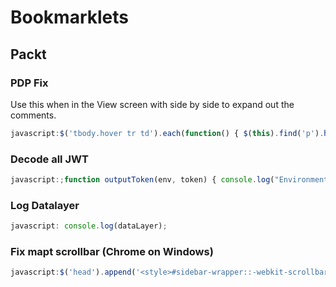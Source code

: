 # Bookmarklets

## Packt

### PDP Fix

Use this when in the View screen with side by side to expand out the comments.

```javascript
javascript:$('tbody.hover tr td').each(function() { $(this).find('p').html($(this).find('a').attr('alt')) });$('.eval_photo').find('img').attr('src','https://d3gnp09177mxuh.cloudfront.net/mapt-skills-images/parrot.gif').attr('width','210').attr('height','150');$('.commentIcon').click(function() { setTimeout(function() { document.getElementById('txtComment').focus(); }, 300) } );
```

### Decode all JWT

```javascript
javascript:;function outputToken(env, token) { console.log("Environment: " + env); var parts = token.split(".");console.log(atob(parts[0]));console.log(atob(parts[1]));console.log("Token expires: " + new Date(JSON.parse(atob(parts[1])).exp*1000)); }; var regex = /access_token_([a-z_]+)=([^;]+)/gi;var tokens = document.cookie.match(regex); console.log(tokens); for(var i = 0; i < tokens.length; i++) { var env = /^access_token_(.*)=.*$/.exec(tokens[i])[1]; var token = /^.*=(.*)$/.exec(tokens[i])[1]; outputToken(env, token); };
```

### Log Datalayer

```javascript
javascript: console.log(dataLayer);
```

### Fix mapt scrollbar (Chrome on Windows)
```javascript
javascript:$('head').append('<style>#sidebar-wrapper::-webkit-scrollbar { width: 5px;} #sidebar-wrapper::-webkit-scrollbar-track { background: #333;} #sidebar-wrapper::-webkit-scrollbar-thumb { background: #999; border-radius: 20px;}</style>');
```
